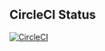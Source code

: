 ## CircleCI Status
[![CircleCI](https://circleci.com/gh/rsipakov/nextjs-typescript-tailwind-next-translate.svg?style=svg&circle-token=f464f2f4a59a56635adeff67e74aa9fb78f04d0e)](https://circleci.com/gh/rsipakov/rsipakov/nextjs-typescript-tailwind-next-translate)
